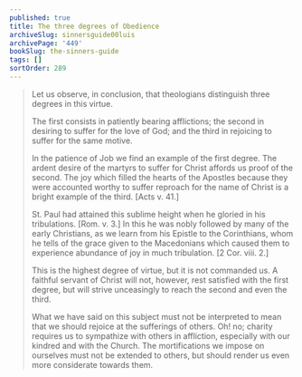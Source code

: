 ```yaml
---
published: true
title: The three degrees of Obedience
archiveSlug: sinnersguide00luis
archivePage: '449'
bookSlug: the-sinners-guide
tags: []
sortOrder: 289
---
```


> Let us observe, in conclusion, that theologians distinguish three degrees in this virtue.
> 
> The first consists in patiently bearing afflictions; the second in desiring to suffer for the love of God; and the third in rejoicing to suffer for the same motive.
> 
> In the patience of Job we find an example of the first degree. The ardent desire of the martyrs to suffer for Christ affords us proof of the second. The joy which filled the hearts of the Apostles because they were accounted worthy to suffer reproach for the name of Christ is a bright example of the third. [Acts v. 41.]
> 
> St. Paul had attained this sublime height when he gloried in his tribulations. [Rom. v. 3.] In this he was nobly followed by many of the early Christians, as we learn from his Epistle to the Corinthians, whom he tells of the grace given to the Macedonians which caused them to experience abundance of joy in much tribulation. [2 Cor. viii. 2.]
> 
> This is the highest degree of virtue, but it is not commanded us. A faithful servant of Christ will not, however, rest satisfied with the first degree, but will strive unceasingly to reach the second and even the third.
> 
> What we have said on this subject must not be interpreted to mean that we should rejoice at the sufferings of others. Oh! no; charity requires us to sympathize with others in affliction, especially with our kindred and with the Church. The mortifications we impose on ourselves must not be extended to others, but should render us even more considerate towards them.

